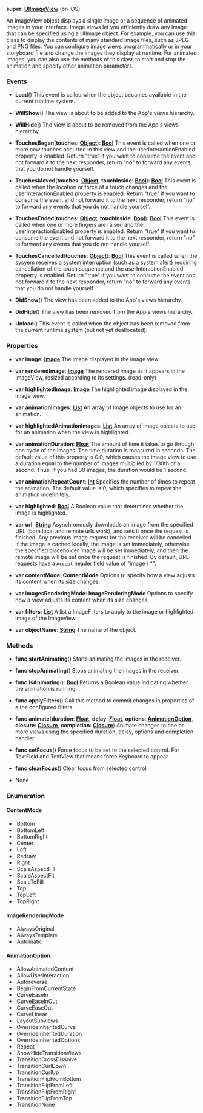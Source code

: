 **super**: **[UIImageView](UIImageView.md)** (on iOS)

An ImageView object displays a single image or a sequence of animated images in your interface. Image views let you efficiently draw any image that can be specified using a UIImage object. For example, you can use this class to display the contents of many standard image files, such as JPEG and PNG files. You can configure image views programmatically or in your storyboard file and change the images they display at runtime. For animated images, you can also use the methods of this class to start and stop the animation and specify other animation parameters.

### Events

* **Load**()
This event is called when the object becames available in the current runtime system.

* **WillShow**()
The view is about to be added to the App's views hierarchy.

* **WillHide**()
The view is about to be removed from the App's views hierarchy.

* **TouchesBegan**(**touches**: **[Object](../gravity/object.md)**): <strong>[Bool](../gravity/bool.md)</strong> 
This event is called when one or more new touches occurred in this view and the userInteractionEnabled property is enabled. Return "true" if you want to consume the event and not forward it to the next responder, return "no" to forward any events that you do not handle yourself.

* **TouchesMoved**(**touches**: **[Object](../gravity/object.md)**, **touchInside**: **[Bool](../gravity/bool.md)**): <strong>[Bool](../gravity/bool.md)</strong> 
This event is called when the location or force of a touch changes and the userInteractionEnabled property is enabled. Return "true" if you want to consume the event and not forward it to the next responder, return "no" to forward any events that you do not handle yourself.

* **TouchesEnded**(**touches**: **[Object](../gravity/object.md)**, **touchInside**: **[Bool](../gravity/bool.md)**): <strong>[Bool](../gravity/bool.md)</strong> 
This event is called when one or more fingers are raised and the userInteractionEnabled property is enabled. Return "true" if you want to consume the event and not forward it to the next responder, return "no" to forward any events that you do not handle yourself.

* **TouchesCancelled**(**touches**: **[Object](../gravity/object.md)**): <strong>[Bool](../gravity/bool.md)</strong> 
This event is called when the sysyem receives a system interruption (such as a system alert) requiring cancellation of the touch sequence and the userInteractionEnabled property is enabled. Return "true" if you want to consume the event and not forward it to the next responder, return "no" to forward any events that you do not handle yourself.

* **DidShow**()
The view has been added to the App's views hierarchy.

* **DidHide**()
The view has been removed from the App's views hierarchy.

* **Unload**()
This event is called when the object has been removed from the current runtime system (but not yet deallocated).



### Properties

* **var** **image**: **[Image](Image.md)**
The image displayed in the image view.

* **var** **renderedImage**: **[Image](Image.md)**
The rendered image as it appears in the ImageView, resized according to its settings. \(read-only\)

* **var** **highlightedImage**: **[Image](Image.md)**
The highlighted image displayed in the image view.

* **var** **animationImages**: **[List](../gravity/list.md)**
An array of Image objects to use for an animation.

* **var** **highlightedAnimationImages**: **[List](../gravity/list.md)**
An array of Image objects to use for an animation when the view is highlighted.

* **var** **animationDuration**: **[Float](../gravity/float.md)**
The amount of time it takes to go through one cycle of the images. The time duration is measured in seconds. The default value of this property is 0.0, which causes the image view to use a duration equal to the number of images multiplied by 1/30th of a second. Thus, if you had 30 images, the duration would be 1 second.

* **var** **animationRepeatCount**: **[Int](../gravity/int.md)**
Specifies the number of times to repeat the animation. The default value is 0, which specifies to repeat the animation indefinitely.

* **var** **highlighted**: **[Bool](../gravity/bool.md)**
A Boolean value that determines whether the image is highlighted.

* **var** **url**: **[String](../gravity/string.md)**
Asynchronously downloads an image from the specified URL (both local and remote urls work), and sets it once the request is finished. Any previous image request for the receiver will be cancelled. If the image is cached locally, the image is set immediately, otherwise the specified placeholder image will be set immediately, and then the remote image will be set once the request is finished. By default, URL requests have a `Accept` header field value of "image / *".

* **var** **contentMode**: **ContentMode**
Options to specify how a view adjusts its content when its size changes.

* **var** **imagesRenderingMode**: **ImageRenderingMode**
Options to specify how a view adjusts its content when its size changes.

* **var** **filters**: **[List](../gravity/list.md)**
A list a ImageFilters to apply to the image or highlighted image of the ImageView.

* **var** **objectName**: **[String](../gravity/string.md)**
The name of the object.



### Methods

* **func** **startAnimating**()
Starts animating the images in the receiver.

* **func** **stopAnimating**()
Stops animating the images in the receiver.

* **func** **isAnimating**(): <strong>[Bool](../gravity/bool.md)</strong> 
Returns a Boolean value indicating whether the animation is running.

* **func** **applyFilters**()
Call this method to commit changes in properties of a the configured filters.

* **func** **animate**(**duration**: **[Float](../gravity/float.md)**, **delay**: **[Float](../gravity/float.md)**, **options**: **<a href="#_enum_AnimationOption">AnimationOption</a>**, **closure**: **[Closure](../gravity/closure.md)**, **completion**: **[Closure](../gravity/closure.md)**)
Animate changes to one or more views using the specified duration, delay, options and completion handler.

* **func** **setFocus**()
Force focus to be set to the selected control. For TextField and TextView that means force Keyboard to appear.

* **func** **clearFocus**()
Clear focus from selected control



* None

### Enumeration

<div name="_enum_ContentMode"></div>

#### ContentMode
 * .Bottom
 * .BottomLeft
 * .BottomRight
 * .Center
 * .Left
 * .Redraw
 * .Right
 * .ScaleAspectFill
 * .ScaleAspectFit
 * .ScaleToFill
 * .Top
 * .TopLeft
 * .TopRight

<div name="_enum_ImageRenderingMode"></div>

#### ImageRenderingMode
 * .AlwaysOriginal
 * .AlwaysTemplate
 * .Automatic

<div name="_enum_AnimationOption"></div>

#### AnimationOption
 * .AllowAnimatedContent
 * .AllowUserInteraction
 * .Autoreverse
 * .BeginFromCurrentState
 * .CurveEaseIn
 * .CurveEaseInOut
 * .CurveEaseOut
 * .CurveLinear
 * .LayoutSubviews
 * .OverrideInheritedCurve
 * .OverrideInheritedDuration
 * .OverrideInheritedOptions
 * .Repeat
 * .ShowHideTransitionViews
 * .TransitionCrossDissolve
 * .TransitionCurlDown
 * .TransitionCurlUp
 * .TransitionFlipFromBottom
 * .TransitionFlipFromLeft
 * .TransitionFlipFromRight
 * .TransitionFlipFromTop
 * .TransitionNone



